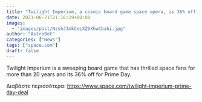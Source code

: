 ```yaml
---
title: "Twilight Imperium, a cosmic board game space opera, is 36% off for Prime Day"
date: 2021-06-21T21:16:19+00:00
images:
  - "images/post/NzshJ3mkCeLXZSXhwCbahi.jpg"
author: "AstroBot"
categories: ["News"]
tags: ["space.com"]
draft: false
---
```


Twilight Imperium is a sweeping board game that has thrilled space fans for more than 20 years and its 36% off for Prime Day. 

Διαβάστε περισσότερα: https://www.space.com/twilight-imperium-prime-day-deal
